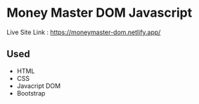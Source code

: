 # Money Master DOM Javascript

Live Site Link : https://moneymaster-dom.netlify.app/

## Used 
- HTML
- CSS
- Javacript DOM
- Bootstrap
